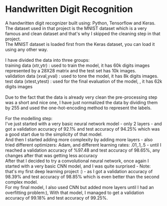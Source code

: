 # Handwritten Digit Recognition
A handwritten digit recognizer built using: Python, Tensorflow and Keras.<br>
The dataset used in that project is the MNIST dataset which is a very famous and clean dataset and that's why I skipped the cleaning step in that project.<br>
The MNIST dataset is loaded first from the Keras dataset, you can load it using any other way.<br><br>
I have divided the data into three groups:<br>
training data (xtr,ytr) : used to train the model, it has 60k digits images represented by a 28X28 matrix and the test set has 10k images.<br>
validation data (xval,yval) : used to tone the model, it has 8k digits images.<br>
test data (xtest,ytest) : used for the final evaluation of the model, , it has 62k digits images<br><br>
Due to the fact that the data is already very clean the pre-processing step was a short and nice one, I have just normalized the data by dividing them by 255 and used the one-hot-encoding method to represent the labels.<br><br>
For the modelling step: <br>I've just started with a very basic neural network model - only 2 layers - and got a validation accuracy of 92.1% and test accuracy of 94.25% which was a good start due to the simplicity of that model.<br>
And then I started adding more complexity by adding more layers - also tried different optimizers: Adam, and different learning rates: .01,.1,.5 - until I reached a validation accuracy of %97.48 and test accuracy of 98.65%, any changes after that was getting less accuracy<br>
After that I decided to try a convolutional neural network, once again I started with a very basic CNN model, and I was quite surprised - Note: that's my first deep learning project :) - as I got a validation accuracy of 98.39% and test accuracy of 98.85% which is even better than the second complex model.<br>
For my final model, I also used CNN but added more layers until I had an overfitting problem:), With that model, I managed to get a validation accuracy of 99.18% and test accuracy of 99.25%.
